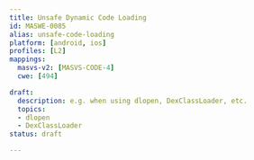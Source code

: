 ```yaml
---
title: Unsafe Dynamic Code Loading
id: MASWE-0085
alias: unsafe-code-loading
platform: [android, ios]
profiles: [L2]
mappings:
  masvs-v2: [MASVS-CODE-4]
  cwe: [494]

draft:
  description: e.g. when using dlopen, DexClassLoader, etc.
  topics:
  - dlopen
  - DexClassLoader
status: draft

---
```


